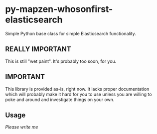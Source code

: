 # py-mapzen-whosonfirst-elasticsearch

Simple Python base class for simple Elasticsearch functionality.

## REALLY IMPORTANT

This is still "wet paint". It's probably too soon, for you.

## IMPORTANT

This library is provided as-is, right now. It lacks proper documentation which will probably make it hard for you to use unless you are willing to poke and around and investigate things on your own.

## Usage

_Please write me_

